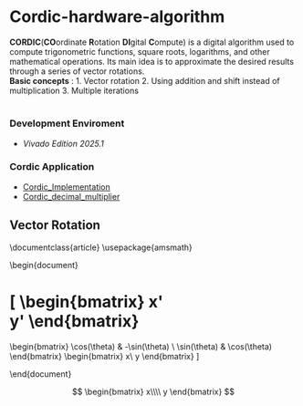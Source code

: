 # Cordic-hardware-algorithm
**CORDIC**(**CO**ordinate **R**otation **DI**gital **C**ompute) is a digital algorithm used to compute trigonometric functions, square roots, logarithms, and other mathematical operations. Its main idea is to approximate the desired results through a series of vector rotations.  
**Basic concepts** : 1. Vector rotation 2. Using addition and shift instead of multiplication 3. Multiple iterations  
# 
### Development Enviroment 
- *Vivado Edition 2025.1*
### Cordic Application
- [Cordic_Implementation](./cordic)
- [Cordic_decimal_multiplier](./cordic_decimal_multiplier)
 
## Vector Rotation  

\documentclass{article}
\usepackage{amsmath}

\begin{document}

\[
\begin{bmatrix}
    x' \
    y'
\end{bmatrix}
= 
\begin{bmatrix}
    \cos(\theta) & -\sin(\theta) \\
    \sin(\theta) & \cos(\theta)
\end{bmatrix}
\begin{bmatrix}
    x\\
    y
\end{bmatrix}
\]

\end{document}

$$
\begin{bmatrix}
    x\\\\
   y
\end{bmatrix} 
$$





